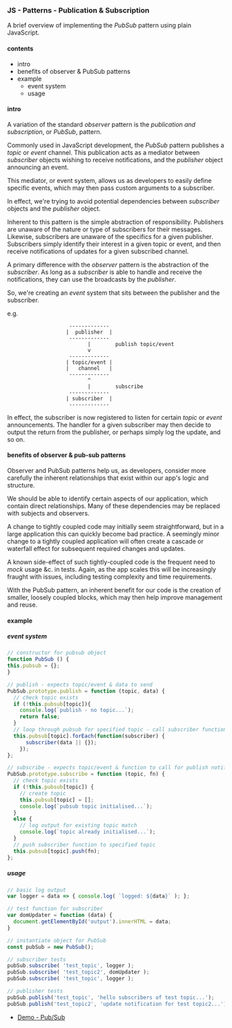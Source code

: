 ### JS - Patterns - Publication & Subscription

A brief overview of implementing the *PubSub* pattern using plain JavaScript.

#### contents
* intro
* benefits of observer & PubSub patterns
* example
  * event system
  * usage

#### intro
A variation of the standard *observer* pattern is the *publication and subscription*, or *PubSub*, pattern.

Commonly used in JavaScript development, the *PubSub* pattern publishes a *topic* or *event* channel. This publication acts as a mediator between *subscriber* objects wishing to receive notifications, and the *publisher* object announcing an event.

This mediator, or event system, allows us as developers to easily define specific events, which may then pass custom arguments to a subscriber.

In effect, we're trying to avoid potential dependencies between *subscriber* objects and the *publisher* object.

Inherent to this pattern is the simple abstraction of responsibility. Publishers are unaware of the nature or type of subscribers for their messages. Likewise, subscribers are unaware of the specifics for a given publisher. Subscribers simply identify their interest in a given topic or event, and then receive notifications of updates for a given subscribed channel.

A primary difference with the *observer* pattern is the abstraction of the *subscriber*. As long as a *subscriber* is able to handle and receive the notifications, they can use the broadcasts by the *publisher*.

So, we're creating an *event* system that sits between the publisher and the subscriber.

e.g.

                        -------------
                       |  publisher  |
                        -------------
                              |        publish topic/event
                              v
                        -------------
                       | topic/event |
                       |   channel   |
                        -------------
                              ^
                              |        subscribe
                        -------------
                       | subscriber  |
                        -------------


In effect, the subscriber is now registered to listen for certain *topic* or *event* announcements. The handler for a given subscriber may then decide to output the return from the publisher, or perhaps simply log the update, and so on.

#### benefits of observer & pub-sub patterns
Observer and PubSub patterns help us, as developers, consider more carefully the inherent relationships that exist within our app's logic and structure.

We should be able to identify certain aspects of our application, which contain direct relationships. Many of these dependencies may be replaced with subjects and observers.

A change to tightly coupled code may initially seem straightforward, but in a large application this can quickly become bad practice. A seemingly minor change to a tightly coupled application will often create a cascade or waterfall effect for subsequent required changes and updates.

A known side-effect of such tightly-coupled code is the frequent need to *mock* usage &c. in tests. Again, as the app scales this will be increasingly fraught with issues, including testing complexity and time requirements.

With the PubSub pattern, an inherent benefit for our code is the creation of smaller, loosely coupled blocks, which may then help improve management and reuse.

#### example

##### event system

```javascript
// constructor for pubsub object
function PubSub () {
this.pubsub = {};
}

// publish - expects topic/event & data to send
PubSub.prototype.publish = function (topic, data) {
  // check topic exists
  if (!this.pubsub[topic]){
    console.log(`publish - no topic...`);
    return false;
  }
  // loop through pubsub for specified topic - call subscriber functions...
  this.pubsub[topic].forEach(function(subscriber) {
      subscriber(data || {});
    });
};

// subscribe - expects topic/event & function to call for publish notification
PubSub.prototype.subscribe = function (topic, fn) {
  // check topic exists
  if (!this.pubsub[topic]) {
    // create topic
    this.pubsub[topic] = [];
    console.log(`pubsub topic initialised...`);
  }
  else {
    // log output for existing topic match
    console.log(`topic already initialised...`);
  }
  // push subscriber function to specified topic
  this.pubsub[topic].push(fn);
};
```

<div style="page-break-after: always;"></div>

##### usage

```javascript
// basic log output
var logger = data => { console.log( `logged: ${data}` ); };

// test function for subscriber
var domUpdater = function (data) {
  document.getElementById('output').innerHTML = data;
}

// instantiate object for PubSub
const pubSub = new PubSub();

// subscriber tests
pubSub.subscribe( 'test_topic', logger );
pubSub.subscribe( 'test_topic2', domUpdater );
pubSub.subscribe( 'test_topic', logger );

// publisher tests
pubSub.publish('test_topic', 'hello subscribers of test topic...');
pubSub.publish('test_topic2', 'update notification for test topic2...');
```

* [Demo - Pub/Sub](http://linode4.cs.luc.edu/teaching/cs/demos/422/pubsub/basic/)
